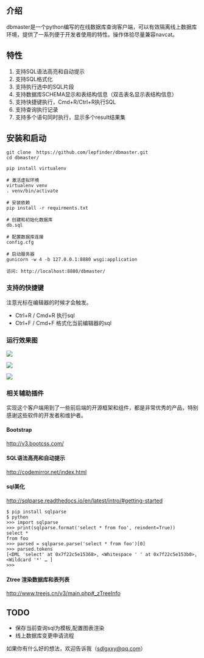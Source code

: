 ## 介绍
dbmaster是一个python编写的在线数据库查询客户端，可以有效隔离线上数据库环境，提供了一系列便于开发者使用的特性。操作体验尽量兼容navcat。

## 特性
1. 支持SQL语法高亮和自动提示
2. 支持SQL格式化
3. 支持执行选中的SQL片段
4. 支持数据库SCHEMA显示和表结构信息（双击表名显示表结构信息）
5. 支持快捷键执行，Cmd+R/Ctrl+R执行SQL
6. 支持查询执行记录
7. 支持多个语句同时执行，显示多个result结果集


## 安装和启动

```
git clone  https://github.com/lepfinder/dbmaster.git
cd dbmaster/

pip install virtualenv

# 激活虚拟环境
virtualenv venv
. venv/bin/activate

# 安装依赖
pip install -r requirments.txt

# 创建和初始化数据库
db.sql

# 配置数据库连接
config.cfg

# 启动服务器
gunicorn -w 4 -b 127.0.0.1:8880 wsgi:application

访问: http://localhost:8880/dbmaster/
```

### 支持的快捷键

注意光标在编辑器的时候才会触发。

- Ctrl+R / Cmd+R 执行sql
- Ctrl+F / Cmd+F 格式化当前编辑器的sql



### 运行效果图
![](http://7xo9p3.com1.z0.glb.clouddn.com/markdown/1490931779997.png?imageMogr2/thumbnail/!100p/quality/100!)

![](http://7xo9p3.com1.z0.glb.clouddn.com/markdown/1490931809868.png?imageMogr2/thumbnail/!100p/quality/100!)

![](http://7xo9p3.com1.z0.glb.clouddn.com/markdown/1490922673923.png?imageMogr2/thumbnail/!100p/quality/100!)


### 相关辅助插件
实现这个客户端用到了一些前后端的开源框架和组件，都是非常优秀的产品，特别感谢这些软件的开发者和维护者。

#### Bootstrap
http://v3.bootcss.com/


#### SQL语法高亮和自动提示
http://codemirror.net/index.html


#### sql美化
http://sqlparse.readthedocs.io/en/latest/intro/#getting-started
```
$ pip install sqlparse
$ python
>>> import sqlparse
>>> print(sqlparse.format('select * from foo', reindent=True))
select *
from foo
>>> parsed = sqlparse.parse('select * from foo')[0]
>>> parsed.tokens
[<DML 'select' at 0x7f22c5e15368>, <Whitespace ' ' at 0x7f22c5e153b0>, <Wildcard '*' … ]
>>>
```

#### Ztree 渲染数据库和表列表
http://www.treejs.cn/v3/main.php#_zTreeInfo


## TODO
- 保存当前查询sql为模板,配置图表渲染
- 线上数据库变更申请流程

如果你有什么好的想法，欢迎告诉我（sdlgxxy@qq.com）





